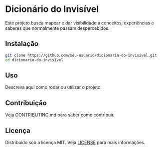 # Dicionário do Invisível

Este projeto busca mapear e dar visibilidade a conceitos, experiências e saberes que normalmente passam despercebidos.

## Instalação

```bash
git clone https://github.com/seu-usuario/dicionario-do-invisivel.git
cd dicionario-do-invisivel
```

## Uso

Descreva aqui como rodar ou utilizar o projeto.

## Contribuição

Veja [CONTRIBUTING.md](CONTRIBUTING.md) para saber como contribuir.

## Licença

Distribuído sob a licença MIT. Veja [LICENSE](LICENSE) para mais informações.
